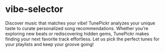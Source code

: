 # vibe-selector
Discover music that matches your vibe! TunePickr analyzes your unique taste to curate personalized song recommendations. Whether you’re exploring new beats or rediscovering hidden gems, TunePickr makes finding your next favorite track effortless. Let us pick the perfect tunes for your playlists and keep your groove going!
